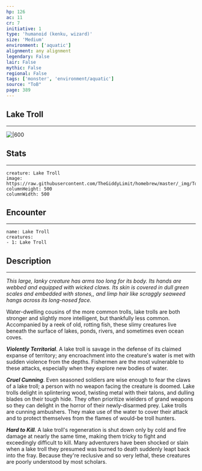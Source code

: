 ```yaml
---
hp: 126
ac: 11
cr: 7
initiative: 1
type: 'humanoid (kenku, wizard)'    
size: 'Medium'
environment: ['aquatic']
alignment: any alignment
legendary: False
lair: False
mythic: False
regional: False
tags: ['monster', 'environment/aquatic']
source: "ToB"
page: 389
---
```


## Lake Troll
---

![|600](https://raw.githubusercontent.com/TheGiddyLimit/homebrew/master/_img/ToB/Lake%20Troll.webp)

## Stats
---

```statblock
creature: Lake Troll
image: https://raw.githubusercontent.com/TheGiddyLimit/homebrew/master/_img/ToB/token/Lake%20Troll.png
columnHeight: 500
columnWidth: 500
```

## Encounter
---

```encounter-table
name: Lake Troll
creatures:
- 1: Lake Troll
```

## Description
---
_This large, lanky creature has arms too long for its body. Its hands are webbed and equipped with wicked claws. Its skin is covered in dull green scales and embedded with stones,, and limp hair like scraggly seaweed hangs across its long-nosed face._

Water-dwelling cousins of the more common trolls, lake trolls are both stronger and slightly more intelligent, but thankfully less common. Accompanied by a reek of old, rotting fish, these slimy creatures live beneath the surface of lakes, ponds, rivers, and sometimes even ocean coves.

**_Violently Territorial_**. A lake troll is savage in the defense of its claimed expanse of territory; any encroachment into the creature's water is met with sudden violence from the depths. Fishermen are the most vulnerable to these attacks, especially when they explore new bodies of water.

**_Cruel Cunning_**. Even seasoned soldiers are wise enough to fear the claws of a lake troll; a person with no weapon facing the creature is doomed. Lake trolls delight in splintering wood, twisting metal with their talons, and dulling blades on their tough hide. They often prioritize wielders of grand weapons so they can delight in the horror of their newly-disarmed prey. Lake trolls are cunning ambushers. They make use of the water to cover their attack and to protect themselves from the flames of would-be troll hunters.

**_Hard to Kill_**. A lake troll's regeneration is shut down only by cold and fire damage at nearly the same time, making them tricky to fight and exceedingly difficult to kill. Many adventurers have been shocked or slain when a lake troll they presumed was burned to death suddenly leapt back into the fray. Because they're reclusive and so very lethal, these creatures are poorly understood by most scholars.






